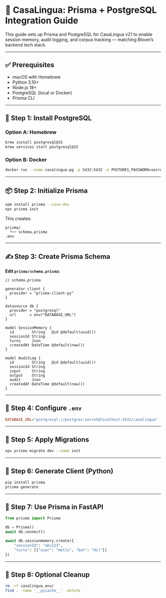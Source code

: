 # 🧬 CasaLingua: Prisma + PostgreSQL Integration Guide

This guide sets up Prisma and PostgreSQL for CasaLingua v21 to enable session memory, audit logging, and corpus tracking — matching Bloom’s backend tech stack.

---

## ✅ Prerequisites
- macOS with Homebrew
- Python 3.10+
- Node.js 18+
- PostgreSQL (local or Docker)
- Prisma CLI

---

## 🔧 Step 1: Install PostgreSQL
### Option A: Homebrew
```bash
brew install postgresql@15
brew services start postgresql@15
```

### Option B: Docker
```bash
docker run --name casalingua-pg -p 5432:5432 -e POSTGRES_PASSWORD=secret -e POSTGRES_DB=casalingua -d postgres:15
```

---

## 📦 Step 2: Initialize Prisma
```bash
npm install prisma --save-dev
npx prisma init
```
This creates:
```
prisma/
  └── schema.prisma
.env
```

---

## ✍️ Step 3: Create Prisma Schema
**Edit `prisma/schema.prisma`:**
```prisma
// schema.prisma

generator client {
  provider = "prisma-client-py"
}

datasource db {
  provider = "postgresql"
  url      = env("DATABASE_URL")
}

model SessionMemory {
  id        String   @id @default(uuid())
  sessionId String
  turns     Json
  createdAt DateTime @default(now())
}

model AuditLog {
  id        String   @id @default(uuid())
  sessionId String
  input     String
  output    String
  audit     Json
  createdAt DateTime @default(now())
}
```

---

## 🔐 Step 4: Configure `.env`
```ini
DATABASE_URL="postgresql://postgres:secret@localhost:5432/casalingua"
```

---

## 🚀 Step 5: Apply Migrations
```bash
npx prisma migrate dev --name init
```

---

## 🧪 Step 6: Generate Client (Python)
```bash
pip install prisma
prisma generate
```

---

## 🔌 Step 7: Use Prisma in FastAPI
```python
from prisma import Prisma

db = Prisma()
await db.connect()

await db.sessionmemory.create({
    "sessionId": "abc123",
    "turns": [{"user": "Hello", "bot": "Hi!"}]
})
```

---

## 🧹 Step 8: Optional Cleanup
```bash
rm -rf casalingua_env/
find . -name '__pycache__' -delete
```

